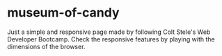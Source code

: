 # museum-of-candy

Just a simple and responsive page made by following Colt Stele's Web Developer Bootcamp.
Check the responsive features by playing with the dimensions of the browser.

